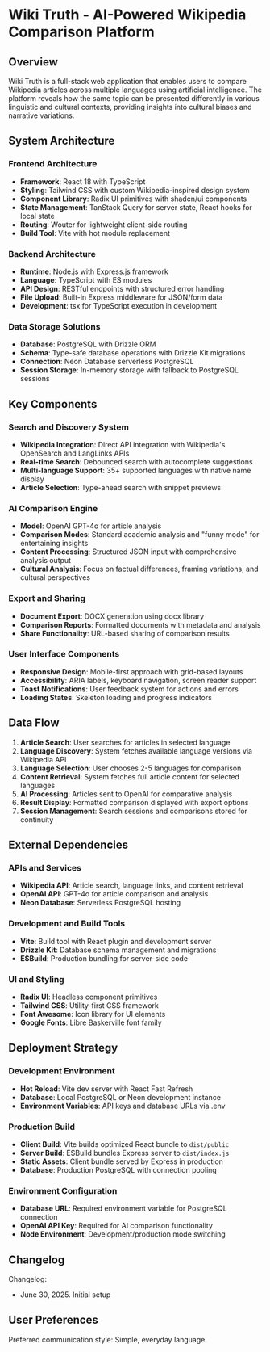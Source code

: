 # Wiki Truth - AI-Powered Wikipedia Comparison Platform

## Overview

Wiki Truth is a full-stack web application that enables users to compare Wikipedia articles across multiple languages using artificial intelligence. The platform reveals how the same topic can be presented differently in various linguistic and cultural contexts, providing insights into cultural biases and narrative variations.

## System Architecture

### Frontend Architecture
- **Framework**: React 18 with TypeScript
- **Styling**: Tailwind CSS with custom Wikipedia-inspired design system
- **Component Library**: Radix UI primitives with shadcn/ui components
- **State Management**: TanStack Query for server state, React hooks for local state
- **Routing**: Wouter for lightweight client-side routing
- **Build Tool**: Vite with hot module replacement

### Backend Architecture
- **Runtime**: Node.js with Express.js framework
- **Language**: TypeScript with ES modules
- **API Design**: RESTful endpoints with structured error handling
- **File Upload**: Built-in Express middleware for JSON/form data
- **Development**: tsx for TypeScript execution in development

### Data Storage Solutions
- **Database**: PostgreSQL with Drizzle ORM
- **Schema**: Type-safe database operations with Drizzle Kit migrations
- **Connection**: Neon Database serverless PostgreSQL
- **Session Storage**: In-memory storage with fallback to PostgreSQL sessions

## Key Components

### Search and Discovery System
- **Wikipedia Integration**: Direct API integration with Wikipedia's OpenSearch and LangLinks APIs
- **Real-time Search**: Debounced search with autocomplete suggestions
- **Multi-language Support**: 35+ supported languages with native name display
- **Article Selection**: Type-ahead search with snippet previews

### AI Comparison Engine
- **Model**: OpenAI GPT-4o for article analysis
- **Comparison Modes**: Standard academic analysis and "funny mode" for entertaining insights
- **Content Processing**: Structured JSON input with comprehensive analysis output
- **Cultural Analysis**: Focus on factual differences, framing variations, and cultural perspectives

### Export and Sharing
- **Document Export**: DOCX generation using docx library
- **Comparison Reports**: Formatted documents with metadata and analysis
- **Share Functionality**: URL-based sharing of comparison results

### User Interface Components
- **Responsive Design**: Mobile-first approach with grid-based layouts
- **Accessibility**: ARIA labels, keyboard navigation, screen reader support
- **Toast Notifications**: User feedback system for actions and errors
- **Loading States**: Skeleton loading and progress indicators

## Data Flow

1. **Article Search**: User searches for articles in selected language
2. **Language Discovery**: System fetches available language versions via Wikipedia API
3. **Language Selection**: User chooses 2-5 languages for comparison
4. **Content Retrieval**: System fetches full article content for selected languages
5. **AI Processing**: Articles sent to OpenAI for comparative analysis
6. **Result Display**: Formatted comparison displayed with export options
7. **Session Management**: Search sessions and comparisons stored for continuity

## External Dependencies

### APIs and Services
- **Wikipedia API**: Article search, language links, and content retrieval
- **OpenAI API**: GPT-4o for article comparison and analysis
- **Neon Database**: Serverless PostgreSQL hosting

### Development and Build Tools
- **Vite**: Build tool with React plugin and development server
- **Drizzle Kit**: Database schema management and migrations
- **ESBuild**: Production bundling for server-side code

### UI and Styling
- **Radix UI**: Headless component primitives
- **Tailwind CSS**: Utility-first CSS framework
- **Font Awesome**: Icon library for UI elements
- **Google Fonts**: Libre Baskerville font family

## Deployment Strategy

### Development Environment
- **Hot Reload**: Vite dev server with React Fast Refresh
- **Database**: Local PostgreSQL or Neon development instance
- **Environment Variables**: API keys and database URLs via .env

### Production Build
- **Client Build**: Vite builds optimized React bundle to `dist/public`
- **Server Build**: ESBuild bundles Express server to `dist/index.js`
- **Static Assets**: Client bundle served by Express in production
- **Database**: Production PostgreSQL with connection pooling

### Environment Configuration
- **Database URL**: Required environment variable for PostgreSQL connection
- **OpenAI API Key**: Required for AI comparison functionality
- **Node Environment**: Development/production mode switching

## Changelog

Changelog:
- June 30, 2025. Initial setup

## User Preferences

Preferred communication style: Simple, everyday language.
